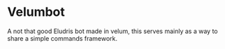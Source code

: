 # Velumbot

A not that good Eludris bot made in velum, this serves mainly as a way to share
a simple commands framework.

